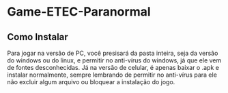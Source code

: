 # Game-ETEC-Paranormal

## Como Instalar

Para jogar na versão de PC, você presisará da pasta inteira, seja da versão do windows ou do linux, e permitir no anti-vírus do windows, já que ele vem de fontes desconhecidas.
Já na versão de celular, é apenas baixar o .apk e instalar normalmente, sempre lembrando de permitir no anti-vírus para ele não excluir algum arquivo ou bloquear a instalação do jogo.
